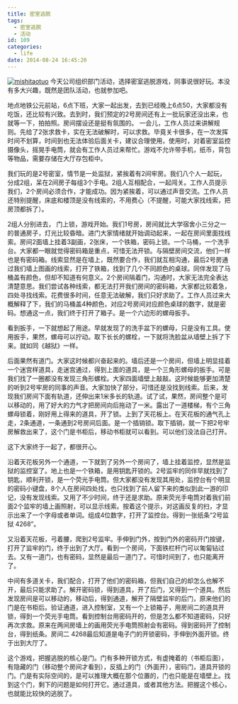 ```yaml
---
title: 密室逃脱
tags:
  - 密室逃脱
  - 活动
id: 109
categories:
  - life
date: 2014-08-24 16:45:20
---
```


[![mishitaotuo](/images/2014/08/mishitaotuo.jpg)](/images/2014/08/mishitaotuo.jpg)
今天公司组织部门活动，选择密室逃脱游戏，同事说很好玩。本没有多大兴趣，既然是团队活动，也就参加吧。

地点地铁公元前站，6点下班，大家一起出发，去到已经晚上6点50，大家都没有吃饭，还比较有兴致。去到时，我们预定的2号房间还有上一批玩家还没出来，也就等一下，拍拍照。房间摆设还是挺有氛围的。
一会儿，工作人员过来讲解规则。先给了2张求救卡，实在无法破解时，可以求救。毕竟关卡很多，在一次发挥时间不划算，时间到也无法体验后面关卡，建议合理使用，使用时，对着密室监控摄像头，摇晃手电筒，就会有工作人员过来帮忙。游戏不允许带手机，纸币，背包等物品，需要存储在大厅存包柜中。

我们玩的是2号密室，情节是一处监狱，紧挨着有2间牢房。我们八个人一起玩，分成2组，呆在2间房子每组3个手电。2组人互相配合，一起闯关。工作人员提示我们，2个房间必须合作，才能成功。因为紧挨着，可以通过声音交流。工作人员还特别提醒，床底和楼顶是没有线索的，不用费心（不提醒，可能大家找线索，把房顶都拆了）。

2组人分别进去， 门上锁，游戏开始。我们1号房，房间就比大学宿舍小三分之一的普通房子，灯光比较昏暗。进门大家情绪就开始调动起来，一起在房间里面找线索。房间2面墙上挂着3副画，2张床，一个铁箱，密码上锁。一个马桶，一个洗手台。大家都一眼就觉得密码箱是重点，可惜无法开锁。与隔壁房间交流，他们一样也是有密码箱。线索显然是在墙上，既然要合作，我们就互相沟通，最后2号房通过我们墙上图画的线索，打开了铁箱，找到了几个不同颜色的桌球。同伴发现了马桶盖有颜色，但却不知道有何意义。2个房间隔着门，沟通时，大家无法完全表达清楚意思。我们尝试各种线索，都无法打开我们房间的密码箱，大家都比较着急，四处寻找线索。花费很多时间，任意无法破解，我们只好求助了。工作人员过来大概解释了下，我们的马桶盖4种颜色，对应2号房间对应颜色桌球的数字，就是密码。想通这一点，我们终于打开了箱子。是一个六边形的螺母扳手。

看到扳手，一下就想起了用途。早就发现了的洗手盆下的螺母，只是没有工具。使用扳手，果然，螺母可以拧动。取下长长的螺栓，一下就将洗脸盆从墙壁上拆了下来。就如同《越狱》一样。

后面果然有道门。大家这时候都兴奋起来的。墙后还是一个房间，但墙上明显挂着一个迷宫样道具，走迷宫通过，得到上面的道具，是一个三角形螺母的扳手。可是我们找了一圈都没有发现三角形螺栓。大家四面墙壁上敲敲。这时候能够更加清楚的听到2号牢房的同事的声音。大家加快了部分，可惜还是没找到线索。后来，发现我们房间下面有轨道，还伸出来1米多长的轨道。试了试，果然，房间整个是可以移动的，用了好大的力气才把房间向后拖动了一米。露出了一道楼梯，有个三角螺母锁着，刚好用上得来的道具，开了锁。上到了天花板上。在天花板的通气孔上走，2条通道，一条通到2号房间后面。是一个插销锁。取下插销，就一下把2号牢房解救出来了，这个门是书柜后，移动书柜就可以看到。可以他们没法自己打开。

这下大家终于一起了，都很开心。

沿着天花板另外一个通道，一下就到了另外一个房间了，墙上挂着监控，显然是监狱的监控室了。地上也是一个铁箱，是用钥匙开锁的。2号监牢的同伴早就找到了钥匙，顺利开锁，是一个荧光手电筒。但大家都没有发现其用处，监控台有个明显的密码小键盘，8个人在房间四处找，也只找到了前人留下来的类似到此一游的印记，没有发现线索。又用了不少时间，终于还是求助。原来荧光手电筒对着我们前面2个监牢的墙上画照射，可以显示线索。按着这个提示，对这画反复的扫，才显示出来了一个字母或者单词。组成4位数字，打开了监控台。得到一张纸条“2号监狱 4268”。

又沿着天花板，弓着腰，爬到2号监牢。手伸到门外，按到门外的密码开门按键，打开了监牢的门，终于出到了大厅。看到一个房间，下面铁栏杆门可以匍匐钻过去。又有一道门，也有密码，显然是最后一道门了。可惜时间到了，也只能离开了。

中间有多道关卡，我们配合，打开了他们的密码箱，但我们自己的却怎么也解不开，最后只能求助了。解开密码锁，得到道具，开了后门，又得到一个道具。然后发现房间是可以移动的，移动后，得到通道，解开了隔壁监牢的后门，原来他们的门是在书柜后。验证通道，进入控制室，又有一个上锁箱子，用房间二的道具开锁，得到一个荧光手电筒。看到控制台用密码开的，但是怎么都不知道密码，只好再次求救。原来在两间房墙上的画用荧光手电筒照射会有密码。得到密码开了控制台，得到纸条。房间二 4268最后知道是电子门的开锁密码，手伸到外面开锁。终于出到大厅了。

这个游戏，把握逃脱的核心是门。门有多种开锁方式，有虚掩着的（书柜后面），有隐藏的门（移动整个房间才看到），反插上的门（外面开），密码门，道具开锁的门。门是有实际空间的，是可以推理大概在那个位置的，门也只能是在墙壁上。找到这个门，剩下的问题是如何打开它。通过道具，或者其他方法。把握这个核心，也就能比较快的逃脱了。